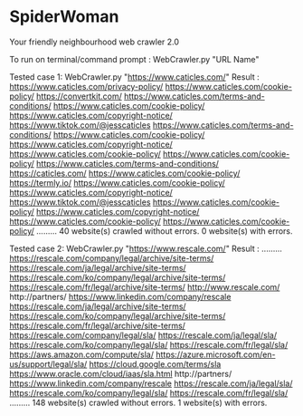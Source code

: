 # SpiderWoman
Your friendly neighbourhood web crawler 2.0

To run on terminal/command prompt : WebCrawler.py "URL Name"

Tested case 1: WebCrawler.py "https://www.caticles.com/"
Result :
https://www.caticles.com/privacy-policy/
    https://www.caticles.com/cookie-policy/
    https://convertkit.com/
    https://www.caticles.com/terms-and-conditions/
    https://www.caticles.com/cookie-policy/
    https://www.caticles.com/copyright-notice/
    https://www.tiktok.com/@jesscaticles
    https://www.caticles.com/terms-and-conditions/
    https://www.caticles.com/cookie-policy/
    https://www.caticles.com/copyright-notice/
    https://www.caticles.com/cookie-policy/
    https://www.caticles.com/cookie-policy/
https://www.caticles.com/terms-and-conditions/
    https://caticles.com/
    https://www.caticles.com/cookie-policy/
    https://termly.io/
    https://www.caticles.com/cookie-policy/
    https://www.caticles.com/copyright-notice/
    https://www.tiktok.com/@jesscaticles
    https://www.caticles.com/cookie-policy/
    https://www.caticles.com/copyright-notice/
    https://www.caticles.com/cookie-policy/
    https://www.caticles.com/cookie-policy/ .........
40 website(s) crawled without errors.
0 website(s) with errors.

Tested case 2: WebCrawler.py "https://www.rescale.com/"
Result :
......... 
https://rescale.com/company/legal/archive/site-terms/
    https://rescale.com/ja/legal/archive/site-terms/
    https://rescale.com/ko/company/legal/archive/site-terms/
    https://rescale.com/fr/legal/archive/site-terms/
    http://www.rescale.com/
    http://partners/
    https://www.linkedin.com/company/rescale
    https://rescale.com/ja/legal/archive/site-terms/
    https://rescale.com/ko/company/legal/archive/site-terms/
    https://rescale.com/fr/legal/archive/site-terms/
https://rescale.com/company/legal/sla/
    https://rescale.com/ja/legal/sla/
    https://rescale.com/ko/company/legal/sla/
    https://rescale.com/fr/legal/sla/
    https://aws.amazon.com/compute/sla/
    https://azure.microsoft.com/en-us/support/legal/sla/
    https://cloud.google.com/terms/sla
    https://www.oracle.com/cloud/iaas/sla.html
    http://partners/
    https://www.linkedin.com/company/rescale
    https://rescale.com/ja/legal/sla/
    https://rescale.com/ko/company/legal/sla/
    https://rescale.com/fr/legal/sla/ .........
148 website(s) crawled without errors.
1 website(s) with errors.

			  


